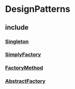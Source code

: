# DesignPatterns
## include 
### [Singleton](https://github.com/mjcharlie993/DesignPatterns/tree/master/Singleton "悬停显示")
### [SimplyFactory](https://github.com/mjcharlie993/DesignPatterns/blob/master/SimplyFactory/SimplyFactory.h "悬停显示")
### [FactoryMethod](https://github.com/mjcharlie993/DesignPatterns/blob/master/FactoryMethod/FactoryMethod.h "悬停显示")
### [AbstractFactory](https://github.com/mjcharlie993/DesignPatterns/blob/master/AbstractFactory/AbstractFactory.h "悬停显示")
